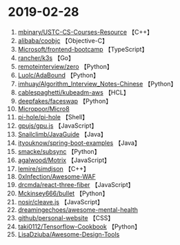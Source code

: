 # 2019-02-28

1. [mbinary/USTC-CS-Courses-Resource](https://github.com/mbinary/USTC-CS-Courses-Resource) 【C++】
2. [alibaba/coobjc](https://github.com/alibaba/coobjc) 【Objective-C】
3. [Microsoft/frontend-bootcamp](https://github.com/Microsoft/frontend-bootcamp) 【TypeScript】
4. [rancher/k3s](https://github.com/rancher/k3s) 【Go】
5. [remoteinterview/zero](https://github.com/remoteinterview/zero) 【Python】
6. [Luolc/AdaBound](https://github.com/Luolc/AdaBound) 【Python】
7. [imhuay/Algorithm_Interview_Notes-Chinese](https://github.com/imhuay/Algorithm_Interview_Notes-Chinese) 【Python】
8. [cablespaghetti/kubeadm-aws](https://github.com/cablespaghetti/kubeadm-aws) 【HCL】
9. [deepfakes/faceswap](https://github.com/deepfakes/faceswap) 【Python】
10. [Micropoor/Micro8](https://github.com/Micropoor/Micro8) 
11. [pi-hole/pi-hole](https://github.com/pi-hole/pi-hole) 【Shell】
12. [gpujs/gpu.js](https://github.com/gpujs/gpu.js) 【JavaScript】
13. [Snailclimb/JavaGuide](https://github.com/Snailclimb/JavaGuide) 【Java】
14. [ityouknow/spring-boot-examples](https://github.com/ityouknow/spring-boot-examples) 【Java】
15. [smacke/subsync](https://github.com/smacke/subsync) 【Python】
16. [agalwood/Motrix](https://github.com/agalwood/Motrix) 【JavaScript】
17. [lemire/simdjson](https://github.com/lemire/simdjson) 【C++】
18. [0xInfection/Awesome-WAF](https://github.com/0xInfection/Awesome-WAF) 
19. [drcmda/react-three-fiber](https://github.com/drcmda/react-three-fiber) 【JavaScript】
20. [Mckinsey666/bullet](https://github.com/Mckinsey666/bullet) 【Python】
21. [nosir/cleave.js](https://github.com/nosir/cleave.js) 【JavaScript】
22. [dreamingechoes/awesome-mental-health](https://github.com/dreamingechoes/awesome-mental-health) 
23. [github/personal-website](https://github.com/github/personal-website) 【CSS】
24. [taki0112/Tensorflow-Cookbook](https://github.com/taki0112/Tensorflow-Cookbook) 【Python】
25. [LisaDziuba/Awesome-Design-Tools](https://github.com/LisaDziuba/Awesome-Design-Tools) 
